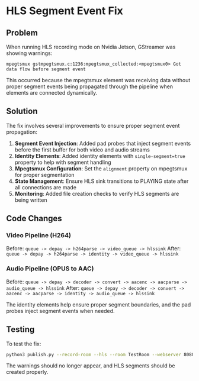 # HLS Segment Event Fix

## Problem
When running HLS recording mode on Nvidia Jetson, GStreamer was showing warnings:
```
mpegtsmux gstmpegtsmux.c:1236:mpegtsmux_collected:<mpegtsmux0> Got data flow before segment event
```

This occurred because the mpegtsmux element was receiving data without proper segment events being propagated through the pipeline when elements are connected dynamically.

## Solution
The fix involves several improvements to ensure proper segment event propagation:

1. **Segment Event Injection**: Added pad probes that inject segment events before the first buffer for both video and audio streams
2. **Identity Elements**: Added identity elements with `single-segment=true` property to help with segment handling
3. **Mpegtsmux Configuration**: Set the `alignment` property on mpegtsmux for proper segmentation
4. **State Management**: Ensure HLS sink transitions to PLAYING state after all connections are made
5. **Monitoring**: Added file creation checks to verify HLS segments are being written

## Code Changes

### Video Pipeline (H264)
Before: `queue -> depay -> h264parse -> video_queue -> hlssink`
After: `queue -> depay -> h264parse -> identity -> video_queue -> hlssink`

### Audio Pipeline (OPUS to AAC)
Before: `queue -> depay -> decoder -> convert -> aacenc -> aacparse -> audio_queue -> hlssink`
After: `queue -> depay -> decoder -> convert -> aacenc -> aacparse -> identity -> audio_queue -> hlssink`

The identity elements help ensure proper segment boundaries, and the pad probes inject segment events when needed.

## Testing
To test the fix:
```bash
python3 publish.py --record-room --hls --room TestRoom --webserver 8080
```

The warnings should no longer appear, and HLS segments should be created properly.